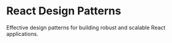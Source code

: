 # React Design Patterns
Effective design patterns for building robust and scalable React applications.